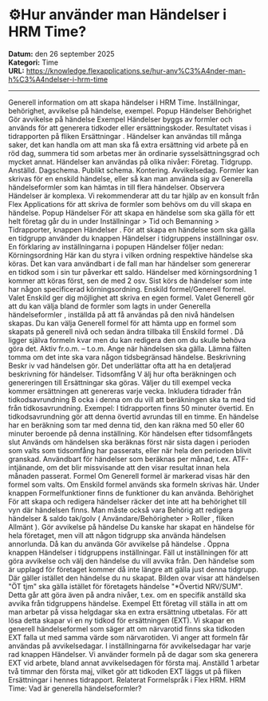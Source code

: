 # ⚙️Hur använder man Händelser i HRM Time?

**Datum:** den 26 september 2025  
**Kategori:** Time  
**URL:** https://knowledge.flexapplications.se/hur-anv%C3%A4nder-man-h%C3%A4ndelser-i-hrm-time

---

Generell information om att skapa händelser i HRM Time.
Inställningar, behörighet, avvikelse på händelse, exempel.
Popup Händelser
Behörighet
Gör avvikelse på händelse
Exempel
Händelser byggs av formler och används för att generera tidkoder eller ersättningskoder. Resultatet visas i tidrapporten på fliken
Ersättningar
.
Händelser kan användas till många saker, det kan handla om att man ska få extra ersättning vid arbete på en röd dag, summera tid som arbetas mer än ordinarie sysselsättningsgrad och mycket annat.
Händelser kan användas på olika nivåer:
Företag.
Tidgrupp.
Anställd.
Dagschema.
Publikt schema.
Kontering.
Avvikelsedag.
Formler kan skrivas för en enskild händelse, eller så kan man använda sig av
Generella händelseformler
som kan hämtas in till flera händelser.
Observera
Händelser är komplexa. Vi rekommenderar att du tar hjälp av en konsult från Flex Applications för att skriva de formler som behövs om du vill skapa en händelse.
Popup Händelser
För att skapa en händelse som ska gälla för ett helt företag går du in under
Inställningar > Tid och Bemanning > Tidrapporter,
knappen
Händelser
. För att skapa en händelse som ska gälla en tidgrupp använder du knappen
Händelser
i tidgruppens inställningar osv.
En förklaring av inställningarna i popupen
Händelser
följer nedan:
Körningsordning
Här kan du styra i vilken ordning respektive händelse ska köras. Det kan vara användbart i de fall man har händelser som genererar en tidkod som i sin tur påverkar ett saldo. Händelser med körningsordning 1 kommer att köras först, sen de med 2 osv. Sist körs de händelser som inte har någon specificerad körningsordning.
Enskild formel/Generell formel.
Valet
Enskild
ger dig möjlighet att skriva en egen formel. Valet
Generell
gör att du kan välja bland de formler som lagts in under
Generella händelseformler
, inställda på att få användas på den nivå händelsen skapas.
Du kan välja
Generell formel
för att hämta upp en formel som skapats på generell nivå och sedan ändra tillbaka till
Enskild formel
. Då ligger själva formeln kvar men du kan redigera den om du skulle behöva göra det.
Aktiv fr.o.m. – t.o.m.
Ange när händelsen ska gälla. Lämna fälten tomma om det inte ska vara någon tidsbegränsad händelse.
Beskrivning
Beskr
iv vad händelsen gör. Det underlättar ofta att ha en detaljerad beskrivning för händelser.
Tidsomfång
V
älj hur ofta beräkningen och genereringen till
Ersättningar
ska göras. Väljer du till exempel vecka kommer ersättningen att genereras varje vecka.
Inkludera tidrader från tidkodsavrundning
B
ocka i denna om du vill att beräkningen ska ta med tid från tidkosavrundning.
Exempel:
I tidrapporten finns 50 minuter övertid. En tidkodsavrundning gör att denna övertid avrundas till en timme. En händelse har en beräkning som tar med denna tid, den kan räkna med 50 eller 60 minuter beroende på denna inställning.
Kör händelsen efter tidsomfångets slut
Används om händelsen ska beräknas först när sista dagen i perioden som valts som tidsomfång har passerats, eller när hela den perioden blivit granskad.
Användbart för händelser som beräknas per månad, t.ex. ATF-intjänande, om det blir missvisande att den visar resultat innan hela månaden passerat.
Formel
Om
Generell formel
är markerad visas här den formel som valts. Om
Enskild formel
används ska formeln skrivas här. Under knappen
Formelfunktioner
finns de funktioner du kan använda.
Behörighet
För att skapa och redigera händelser räcker det inte att ha behörighet till vyn där händelsen finns. Man måste också vara
Behörig att redigera händelser & saldo tak/golv
(
Användare/Behörigheter > Roller
, fliken
Allmänt
).
Gör avvikelse på händelse
Du kanske har skapat en händelse för hela företaget, men vill att någon tidgrupp ska använda händelsen annorlunda. Då kan du använda
Gör avvikelse på händelse
.
Öppna knappen
Händelser
i tidgruppens inställningar. Fäll ut inställningen för att göra avvikelse och välj den händelse du vill avvika från. Den händelse som är upplagd för företaget kommer då inte längre att gälla just denna tidgrupp. Där gäller istället den händelse du nu skapat.
Bilden ovar visar att händelsen "ÖT tjm" ska gälla istället för företagets händelse "*Övertid NRV/SUM". Detta går att göra även på andra nivåer, t.ex. om en specifik anställd ska avvika från tidgruppens händelse.
Exempel
Ett företag vill ställa in att om man arbetar på vissa helgdagar ska en extra ersättning utbetalas.
För att lösa detta skapar vi en ny tidkod för ersättningen (EXT).
Vi skapar en generell händelseformel som säger att om närvarotid finns ska tidkoden EXT falla ut med samma värde som närvarotiden. Vi anger att formeln får användas på avvikelsedagar.
I inställningarna för avvikelsedagar har varje rad knappen
Händelser.
Vi använder formeln på de dagar som ska generera EXT vid arbete, bland annat avvikelsedagen för första maj.
Anställd 1 arbetar två timmar den första maj, vilket gör att tidkoden EXT läggs ut på fliken
Ersättningar
i hennes tidrapport.
Relaterat
Formelspråk i Flex HRM.
HRM Time: Vad är generella händelseformler?
